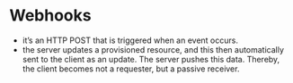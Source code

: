 # Webhooks

-  it’s an HTTP POST that is triggered when an event occurs.
- the server updates a provisioned resource, and this then automatically sent to the client as an update. The server pushes this data. Thereby, the client becomes not a requester, but a passive receiver.
